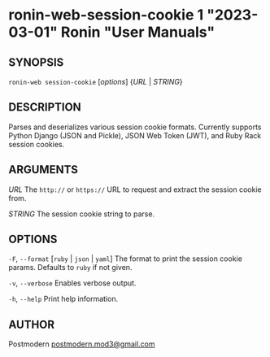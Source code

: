 # ronin-web-session-cookie 1 "2023-03-01" Ronin "User Manuals"

## SYNOPSIS

`ronin-web session-cookie` [*options*] {*URL* \| *STRING*}

## DESCRIPTION

Parses and deserializes various session cookie formats. Currently supports
Python Django (JSON and Pickle), JSON Web Token (JWT), and Ruby Rack session
cookies.

## ARGUMENTS

*URL*
  The `http://` or `https://` URL to request and extract the session cookie
  from.

*STRING*
  The session cookie string to parse.

## OPTIONS

`-F`, `--format` [`ruby` \| `json` \| `yaml`]
  The format to print the session cookie params. Defaults to `ruby` if not
  given.

`-v`, `--verbose`
  Enables verbose output.

`-h`, `--help`
  Print help information.

## AUTHOR

Postmodern <postmodern.mod3@gmail.com>

